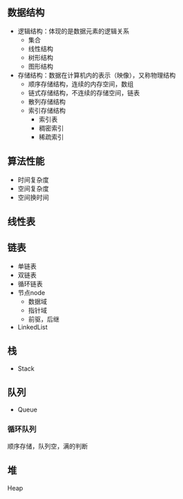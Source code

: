## 数据结构

- 逻辑结构：体现的是数据元素的逻辑关系
  - 集合
  - 线性结构
  - 树形结构
  - 图形结构
- 存储结构：数据在计算机内的表示（映像），又称物理结构
  - 顺序存储结构，连续的内存空间，数组
  - 链式存储结构，不连续的存储空间，链表
  - 散列存储结构
  - 索引存储结构
    - 索引表
    - 稠密索引
    - 稀疏索引

## 算法性能

- 时间复杂度
- 空间复杂度
- 空间换时间

## 线性表

## 链表

- 单链表
- 双链表
- 循环链表
- 节点node
  - 数据域
  - 指针域
  - 前驱，后继
- LinkedList

## 栈

- Stack

## 队列

- Queue

### 循环队列

顺序存储，队列空，满的判断

## 堆

Heap





